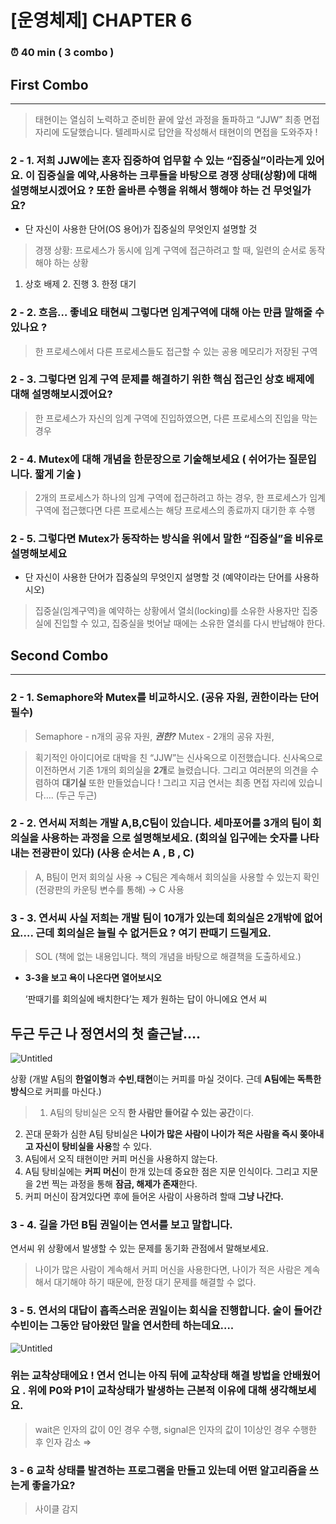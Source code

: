 # [운영체제] CHAPTER 6

### ⏰ 40 min ( 3 combo )

## First Combo

---

> 태현이는 열심히 노력하고 준비한 끝에 앞선 과정을 돌파하고 “JJW” 최종 면접 자리에 도달했습니다. 텔레파시로 답안을 작성해서 태현이의 면접을 도와주자 !
> 

### 2 - 1. 저희 JJW에는 **혼자 집중**하여 업무할 수 있는 “집중**실**”이라는게 있어요. 이 집중**실을** 예약,사용하는 **크루들**을 바탕으로 경쟁 상태(상황)에 대해 설명해보시겠어요 ? 또한 올바른 수행을 위해서 행해야 하는 건 무엇일가요?

- 단 자신이 사용한 단어(OS 용어)가 집중실의 무엇인지 설명할 것

> 경쟁 상황: 프로세스가 동시에 임계 구역에 접근하려고 할 때, 일련의 순서로 동작해야 하는 상황
1. 상호 배제  2. 진행  3. 한정 대기
> 

### 2 - 2. 흐음… 좋네요 태현씨 그렇다면 임계구역에 대해 아는 만큼 말해줄 수 있나요 ?

> 한 프로세스에서 다른 프로세스들도 접근할 수 있는 공용 메모리가 저장된 구역
> 

### 2 - 3. 그렇다면 임계 구역 문제를 해결하기 위한 핵심 접근인 상호 배제에 대해 설명해보시겠어요?

> 한 프로세스가 자신의 임계 구역에 진입하였으면, 다른 프로세스의 진입을 막는 경우
> 

### 2 - 4. Mutex에 대해 개념을 한문장으로 기술해보세요 ( 쉬어가는 질문입니다. 짧게 기술 )

> 2개의 프로세스가 하나의 임계 구역에 접근하려고 하는 경우, 한 프로세스가 임계 구역에 접근했다면 다른 프로세스는 해당 프로세스의 종료까지 대기한 후 수행
> 

### 2 - 5. 그렇다면 Mutex가 동작하는 방식을 위에서 말한 “집중실”을 비유로 설명해보세요

- 단 자신이 사용한 단어가 집중실의 무엇인지 설명할 것 (예약이라는 단어를 사용하시오)

> 집중실(임계구역)을 예약하는 상황에서 열쇠(locking)를 소유한 사용자만 집중실에 진입할 수 있고, 집중실을 벗어날 때에는 소유한 열쇠를 다시 반납해야 한다.
> 

## **Second Combo**

---

### 2 - 1. Semaphore와 Mutex를 비교하시오. (공유 자원, 권한이라는 단어 필수)

> Semaphore - n개의 공유 자원, ***권한?***
Mutex - 2개의 공유 자원,
> 

> 획기적인 아이디어로 대박을 친 “JJW”는 신사옥으로 이전했습니다. 신사옥으로 이전하면서 기존 1개의 회의실을 **2개**로 늘렸습니다. 그리고 여러분의 의견을 수렴하여 **대기실** 또한 만들었습니다 ! 그리고 지금 연서는 최종 면접 자리에 있습니다…. (두근 두근)
> 

### 2 - 2.  연서씨 저희는 개발 A,B,C팀이 있습니다. 세마포어를 3개의 팀이 회의실을 사용하는 과정을 으로 설명해보세요. (회의실 입구에는 숫자를 나타내는 전광판이 있다) (사용 순서는 A , B , C)

> A, B팀이 먼저 회의실 사용 → C팀은 계속해서 회의실을 사용할 수 있는지 확인 (전광판의 카운팅 변수를 통해) → C 사용
> 

### 3 - 3. 연서씨 사실 저희는 개발 팀이 10개가 있는데 회의실은 2개밖에 없어요…. 근데 회의실은 늘릴 수 없거든요 ? 여기 판때기 드릴게요.

> SOL (책에 없는 내용입니다. 책의 개념을 바탕으로 해결책을 도출하세요.)
> 
- **3-3을 보고 욕이 나온다면 열어보시오**
    
    ‘판때기를 회의실에 배치한다’는 제가 원하는 답이 아니에요 연서 씨
    

## 두근 두근 나 정연서의 첫 출근날….

![Untitled](https://prod-files-secure.s3.us-west-2.amazonaws.com/93e932aa-238e-4c21-92c0-b3a86388ec72/6d1535f2-de6d-47ea-b68f-89ca511bbab0/Untitled.png)

상황 (개발 A팀의 **한얼이형**과 **수빈**,**태현**이는 커피를 마실 것이다. 근데 **A팀에는 독특한 방식**으로 커피를 마신다.)

> 1.  A팀의 탕비실은 오직 **한 사람만 들어갈 수 있는 공간**이다.
2. 꼰대 문화가 심한 A팀 탕비실은 **나이가 많은 사람이 나이가 적은 사람을 즉시 쫒아내고 자신이 탕비실을 사용**할 수 있다.
3. A팀에서 오직 태현이만 커피 머신을 사용하지 않는다.
4. A팀 탕비실에는 **커피 머신**이 한개 있는데 중요한 점은 지문 인식이다. 그리고 지문을 2번 찍는 과정을 통해 **잠금, 해제가 존재**한다.
5. 커피 머신이 잠겨있다면 후에 들어온 사람이 사용하려 할때 **그냥 나간다.**
> 

### 3 - 4. 길을 가던 B팀 권일이는 연서를 보고 말합니다. 
연서씨 위 상황에서 발생할 수 있는 문제를 동기화 관점에서 말해보세요.

> 나이가 많은 사람이 계속해서 커피 머신을 사용한다면, 나이가 적은 사람은 계속해서 대기해야 하기 때문에, 한정 대기 문제를 해결할 수 없다.
> 

### 3 - 5. 연서의 대답이 흡족스러운 권일이는 회식을 진행합니다. 술이 들어간 수빈이는 그동안 담아왔던 말을 연서한테 하는데요….

![Untitled](https://prod-files-secure.s3.us-west-2.amazonaws.com/93e932aa-238e-4c21-92c0-b3a86388ec72/885988cc-9762-41b8-93e1-c15ea60d368a/Untitled.png)

### 위는 교착상태에요 ! 연서 언니는 아직 뒤에 교착상태 해결 방법을 안배웠어요 . 위에 P0와 P1이 교착상태가 발생하는 근본적 이유에 대해 생각해보세요.

> wait은 인자의 값이 0인 경우 수행, signal은 인자의 값이 1이상인 경우 수행한 후 인자 감소
⇒
> 

### 3 - 6 교착 상태를 발견하는 프로그램을 만들고 있는데 어떤 알고리즘을 쓰는게 좋을가요?

> 사이클 감지
>
